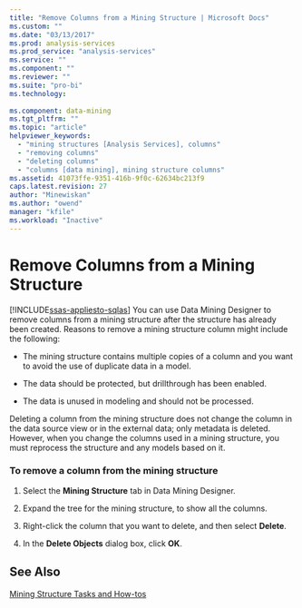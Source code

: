 ```yaml
---
title: "Remove Columns from a Mining Structure | Microsoft Docs"
ms.custom: ""
ms.date: "03/13/2017"
ms.prod: analysis-services
ms.prod_service: "analysis-services"
ms.service: ""
ms.component: ""
ms.reviewer: ""
ms.suite: "pro-bi"
ms.technology: 
  
ms.component: data-mining
ms.tgt_pltfrm: ""
ms.topic: "article"
helpviewer_keywords: 
  - "mining structures [Analysis Services], columns"
  - "removing columns"
  - "deleting columns"
  - "columns [data mining], mining structure columns"
ms.assetid: 41073ffe-9351-416b-9f0c-62634bc213f9
caps.latest.revision: 27
author: "Minewiskan"
ms.author: "owend"
manager: "kfile"
ms.workload: "Inactive"
---
```

# Remove Columns from a Mining Structure
[!INCLUDE[ssas-appliesto-sqlas](../../includes/ssas-appliesto-sqlas.md)]
  You can use Data Mining Designer to remove columns from a mining structure after the structure has already been created. Reasons to remove a mining structure column might include the following:  
  
-   The mining structure contains multiple copies of a column and you want to avoid the use of duplicate data in a model.  
  
-   The data should be protected, but drillthrough has been enabled.  
  
-   The data is unused in modeling and should not be processed.  
  
 Deleting a column from the mining structure does not change the column in the data source view or in the external data; only metadata is deleted. However, when you change the columns used in a mining structure, you must reprocess the structure and any models based on it.  
  
### To remove a column from the mining structure  
  
1.  Select the **Mining Structure** tab in Data Mining Designer.  
  
2.  Expand the tree for the mining structure, to show all the columns.  
  
3.  Right-click the column that you want to delete, and then select **Delete**.  
  
4.  In the **Delete Objects** dialog box, click **OK**.  
  
## See Also  
 [Mining Structure Tasks and How-tos](../../analysis-services/data-mining/mining-structure-tasks-and-how-tos.md)  
  
  
